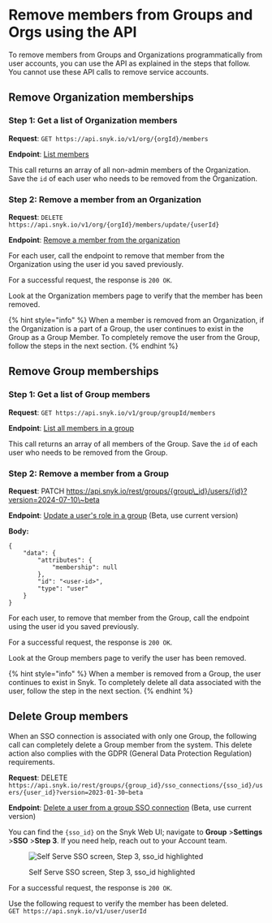 # Remove members from Groups and Orgs using the API

To remove members from Groups and Organizations programmatically from user accounts, you can use the API as explained in the steps that follow. You cannot use these API calls to remove service accounts.

## Remove Organization memberships

### Step 1: Get a list of Organization members

**Request**: `GET https://api.snyk.io/v1/org/{orgId}/members`

**Endpoint**: [List members](../../snyk-api/reference/organizations-v1.md#org-orgid-members)

This call returns an array of all non-admin members of the Organization. Save the `id` of each user who needs to be removed from the Organization.

### Step 2: Remove a member from an Organization

**Request**: `DELETE https://api.snyk.io/v1/org/{orgId}/members/update/{userId}`

**Endpoint**: [Remove a member from the organization](../../snyk-api/reference/organizations-v1.md#org-orgid-members-userid-1)

For each user, call the endpoint to remove that member from the Organization using the user id you saved previously.

For a successful request, the response is `200 OK`.

Look at the Organization members page to verify that the member has been removed.

{% hint style="info" %}
When a member is removed from an Organization, if the Organization is a part of a Group, the user continues to exist in the Group as a Group Member. To completely remove the user from the Group, follow the steps in the next section.
{% endhint %}

## Remove Group memberships

### Step 1: Get a list of Group members

**Request**: `GET https://api.snyk.io/v1/group/groupId/members`

**Endpoint**: [List all members in a group](../../snyk-api/reference/groups-v1.md#group-groupid-members)

This call returns an array of all members of the Group. Save the `id` of each user who needs to be removed from the Group.

### Step 2: Remove a member from a Group

**Request**: PATCH https://api.snyk.io/rest/groups/{group\_id}/users/{id}?version=2024-07-10\~beta

**Endpoint**: [Update a user's role in a group](https://apidocs.snyk.io/?version=2024-09-04%7Ebeta&\_gl=1\*191l4f9\*\_gcl\_aw\*R0NMLjE3MjE0MDU5NzcuQ2p3S0NBanduZWkwQmhCLUVpd0FBMnh1QmlwWlhrR2JvVy16SGJLb0hGZDk4SU80TlprcGMtcjM4bk8yOXpFMXZFRUJVbHY1LWdnVm1Cb0NHY2dRQXZEX0J3RQ..\*\_ga\*MTM5MDkzOTgyMC4xNzA0NzI3Nzk5\*\_ga\_X9SH3KP7B4\*MTcyMjI3NzI0OS40ODAuMS4xNzIyMjc5MjIxLjQ2LjAuMA..#patch-/groups/-group\_id-/users/-id-) (Beta, use current version)

**Body:**

```postman_json
{
    "data": {
        "attributes": {
            "membership": null
        },
        "id": "<user-id>",
        "type": "user"
    }
}
```

For each user, to remove that member from the Group, call the endpoint using the user id you saved previously.

For a successful request, the response is `200 OK`.

Look at the Group members page to verify the user has been removed.

{% hint style="info" %}
When a member is removed from a Group, the user continues to exist in Snyk. To completely delete all data associated with the user, follow the step in the next section.
{% endhint %}

## Delete Group members

When an SSO connection is associated with only one Group, the following call can completely delete a Group member from the system. This delete action also complies with the GDPR (General Data Protection Regulation) requirements.

**Request**: DELETE `https://api.snyk.io/rest/groups/{group_id}/sso_connections/{sso_id}/users/{user_id}?version=2023-01-30~beta`

**Endpoint**: [Delete a user from a group SSO connection](https://apidocs.snyk.io/?version=2024-09-04%7Ebeta#delete-/groups/-group\_id-/sso\_connections/-sso\_id-/users/-user\_id-) (Beta, use current version)

You can find the `{sso_id}` on the Snyk Web UI; navigate to **Group** >**Settings** >**SSO** >**Step 3**. If you need help, reach out to your Account team.

<figure><img src="../../.gitbook/assets/Screenshot 2023-02-22 at 10.27.19.png" alt="Self Serve SSO screen, Step 3, sso_id highlighted"><figcaption><p>Self Serve SSO screen, Step 3, sso_id highlighted</p></figcaption></figure>

For a successful request, the response is `200 OK`.

Use the following request to verify the member has been deleted.\
`GET https://api.snyk.io/v1/user/userId`
